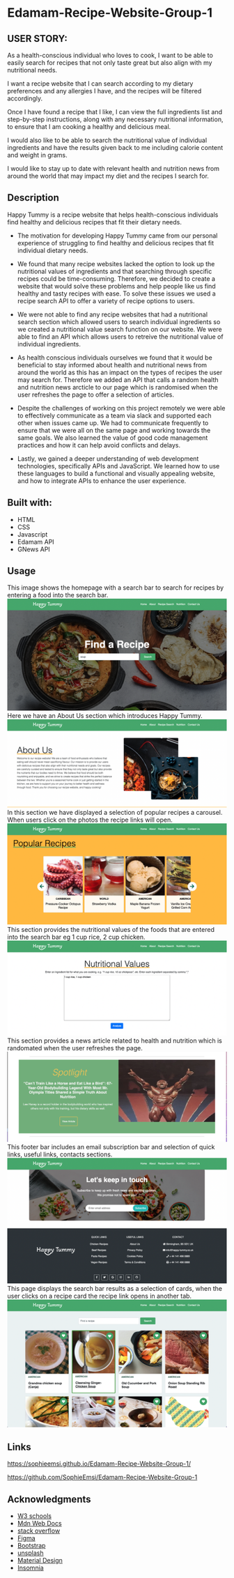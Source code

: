 # Edamam-Recipe-Website-Group-1

## USER STORY:
As a health-conscious individual who loves to cook, I want to be able to easily search for recipes that not only taste great but also align with my nutritional needs.

I want a recipe website that I can search according to my dietary preferences and any allergies I have, and the recipes will be filtered accordingly.

Once I have found a recipe that I like, I can view the full ingredients list and step-by-step instructions, along with any necessary nutritional information, to ensure that I am cooking a healthy and delicious meal.

I would also like to be able to search the nutritional value of individual ingredients and have the results given back to me including calorie content and weight in grams.

I would like to stay up to date with relevant health and nutrition news from around the world that may impact my diet and the recipes I search for.


## Description

Happy Tummy is a recipe website that helps health-conscious individuals find healthy and delicious recipes that fit their dietary needs.

- The motivation for developing Happy Tummy came from our personal experience of struggling to find healthy and delicious recipes that fit individual dietary needs.

- We found that many recipe websites lacked the option to look up the nutritional values of ingredients and that searching through specific recipes could be time-consuming. Therefore, we decided to create a website that would solve these problems and help people like us find healthy and tasty recipes with ease. To solve these issues we used a recipe search API to offer a variety of recipe options to users.

- We were not able to find any recipe websites that had a nutritional search section which allowed users to search individual ingredients so we created a nutritional value search function on our website. We were able to find an API which allows users to retreive the nutritional value of individual ingredients.

- As health conscious individuals ourselves we found that it would be beneficial to stay informed about health and nutritional news from around the world as this has an impact on the types of recipes the user may search for. Therefore we added an API that calls a random health and nutrition news arcticle to our page which is randomised when the user refreshes the page to offer a selection of articles.

- Despite the challenges of working on this project remotely we were able to effectively communicate as a team via slack and supported each other when issues came up. We had to communicate frequently to ensure that we were all on the same page and working towards the same goals. We also learned the value of good code management practices and how it can help avoid conflicts and delays.

- Lastly, we gained a deeper understanding of web development technologies, specifically APIs and JavaScript. We learned how to use these languages to build a functional and visually appealing website, and how to integrate APIs to enhance the user experience.

## Built with:
* HTML
* CSS
* Javascript
* Edamam API
* GNews API

## Usage
This image shows the homepage with a search bar to search for recipes by entering a food into the search bar.
![Alt text](Assets/Images/Screenshot%202023-04-26%20at%2020.06.47.png)
Here we have an About Us section which introduces Happy Tummy.
![Alt text](Assets/Images/Screenshot%202023-04-26%20at%2020.07.10.png)
In this section we have displayed a selection of popular recipes a carousel. When users click on the photos the recipe links will open.
![Alt text](Assets/Images/Screenshot%202023-04-26%20at%2020.07.38.png)
This section provides the nutritional values of the foods that are entered into the search bar eg 1 cup rice, 2 cup chicken.  
![Alt text](Assets/Images/Screenshot%202023-04-26%20at%2020.07.49.png)
This section provides a news article related to health and nutrition which is randomated when the user refreshes the page.
![Alt text](Assets/Images/Screenshot%202023-04-27%20at%2014.27.19.png)
This footer bar includes an email subscription bar and selection of quick links, useful links, contacts sections.
![Alt text](Assets/Images/Screenshot%202023-04-26%20at%2020.08.05.png)
This page displays the search bar results as a selection of cards, when the user clicks on a recipe card the recipe link opens in another tab.
![Alt text](Assets/Images/Screenshot%202023-04-26%20at%2020.09.38.png)


## Links

https://sophieemsi.github.io/Edamam-Recipe-Website-Group-1/

https://github.com/SophieEmsi/Edamam-Recipe-Website-Group-1

## Acknowledgments
* [W3 schools](https://www.w3schools.com)
* [Mdn Web Docs](https://developer.mozilla.org/en-US/docs/Web/JavaScript)
* [stack overflow](https://stackoverflow.com/)
* [Figma](https://www.figma.com)
* [Bootstrap](https://getbootstrap.com/)
* [unsplash](https://unsplash.com/photos/hgGplX3PFBg)
* [Material Design](https://m2.material.io/design/color/the-color-system.html#tools-for-picking-colors)
* [Insomnia](https://insomnia.rest/)


